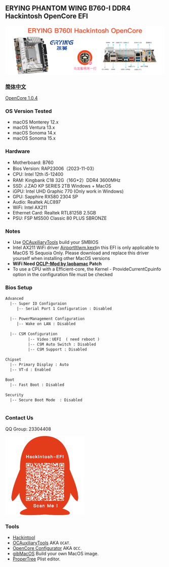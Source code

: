 ## ERYING PHANTOM WING B760-I DDR4 Hackintosh OpenCore EFI

![image](ScreenShot/ERYINGB760I.png)

### [简体中文](https://github.com/hackintosh-club/ERYING-B760I-OpenCore)

[OpenCore 1.0.4](https://github.com/acidanthera/OpenCorePkg)

### OS Version Tested

- macOS Monterey  12.x
- macOS Ventura     13.x 
- macOS Sonoma    14.x
- macOS Sonoma    15.x

### Hardware

- Motherboard:  B760
- Bios Version: RAP23006（2023-11-03）
- CPU: Intel 12th i5-12400
- RAM: Kingbank C18  32G（16G*2）DDR4 3600MHz
- SSD: J.ZAO KP SERIES 2TB Windows + MacOS
- iGPU: Intel UHD Graphic 770 (Only work in Windows)
- GPU: Sapphire RX580 2304 SP
- Audio: Realtek ALC897
- WiFi: Intel AX211
- Ethernet Card: Realtek RTL8125B 2.5GB
- PSU: FSP MS500 Classic 80 PLUS SBRONZE

### Notes

 - Use [OCAuxiliaryTools](https://github.com/ic005k/OCAuxiliaryTools) build your SMBIOS
 - Intel AX211 WiFi driver [AirportItlwm.kext](https://github.com/OpenIntelWireless/itlwm/releases)in this EFI is only applicable to MacOS 15 Sequoia Only. Please download and replace this driver yourself when installing other MacOS versions
 - **WiFi Need [OCLP-Mod by laobamac](https://github.com/hackintosh-club/intel-nuc10/releases/tag/oclp) Patch**
 - To use a CPU with a Efficient-core, the Kernel - ProvideCurrentCpuinfo option in the configuration file must be checked

### Bios Setup

```
Advanced
  |-- Super IO Configuraion
     |-- Serial Port 1 Configuration : Disabled
  
  |-- PowerManagement Configuration
     |-- Wake on LAN : Disabled
  
  |-- CSM Configuration
	      |-- Video：UEFI  ( need reboot )
	      |-- CSM Auto Switch : Disabled 
	      |-- CSM Support : Disabled
 
Chipset
  |-- Primary Display : Auto
  |-- VT-d : Enabled

Boot
  |-- Fast Boot : Disabled

Security
  |-- Secure Boot Mode  : Disabled
       

```

### Contact Us

QQ Group: 23304408

![image](ScreenShot/QRCode.png)


### Tools

- [Hackintool](https://github.com/headkaze/Hackintool) 
- [OCAuxiliaryTools](https://github.com/ic005k/OCAuxiliaryTools) AKA `OCAT`.
- [OpenCore Configurator](https://mackie100projects.altervista.org/opencore-configurator/) AKA `OCC`.
- [gibMacOS](https://github.com/corpnewt/gibMacOS) Build your own MacOS image.
- [ProperTree](https://github.com/corpnewt/ProperTree) Plist editor.
